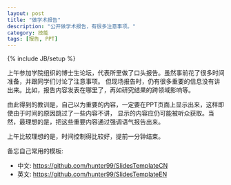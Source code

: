 ```yaml
---
layout: post
title: "做学术报告"
description: "公开做学术报告，有很多注意事项。"
category: 技能
tags: [报告, PPT]
---
```

{% include JB/setup %}

上午参加学院组织的博士生论坛，代表所里做了口头报告。虽然事前花了很多时间准备，并跟同学们讨论了注意事项。
但现场报告时，仍有很多重要的信息没有讲出来。比如，报告内容发表在哪里了，再如研究结果的跨领域影响等。

由此得到的教训是，自己以为重要的内容，一定要在PPT页面上显示出来，这样即使由于时间的原因跳过了一些内容不讲，
显示的内容应仍可能被听众获取。当然，最理想的是，把这些重要内容通过强调语气报告出来。

上午比较理想的是，时间控制得比较好，提前一分钟结束。

备忘自己常用的模板:
* 中文: https://github.com/hunter99/SlidesTemplateCN
* 英文: https://github.com/hunter99/SlidesTemplateEN
